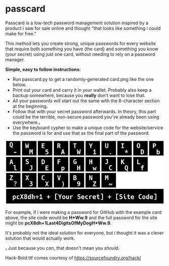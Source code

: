 # passcard

Passcard is a low-tech password management solution inspired by a product i saw for sale online and thought "that looks like something i could make for free."

This method lets you create strong, unique passwords for every website that require both something you have (the card) and something you know (your secret) using just one card, without needing to rely on a password manager.

**Simple, easy to follow instructions:**
 * Run passcard.py to get a randomly-generated card.png like the one below.
 * Print out your card and carry it in your wallet. Probably also keep a backup somewhere, because you __really__ don't want to lose that.
 * All your passwords will start out the same with the 8-character section at the beginning.
 * Follow that with your secret password afterwards. In theory, this part could be the terrible, non-secure password you've already been using everywhere.₁
 * Use the keyboard cypher to make a unique code for the website/service the password is for and use that as the final part of the password.

![Example Passcard](/card.png)

For example, if i were making a password for GitHub with the example card above, the site code would be **H\*Ww.9** and the full password for the site might be **pcX8dh+1Last4DigitsOfMyDogH\*Ww.9**.
 
It's probably not the ideal solution for everyone, but i thought it was a clever solution that would actually work.
 
₁ Just because you *can*, that doesn't mean you *should*.

Hack-Bold.ttf comes courtesy of https://sourcefoundry.org/hack/

